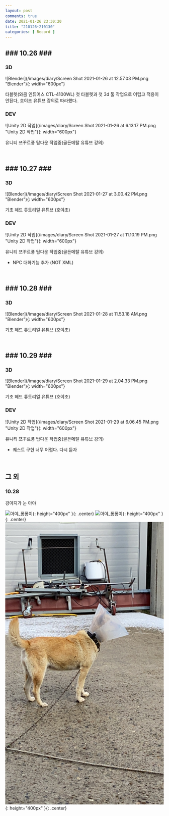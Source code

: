```yaml
---
layout: post
comments: true
date: 2021-01-26 23:30:20
title: "210126~210130"
categories: [ Record ]
---
```


## &#35;&#35;&#35; 10.26 &#35;&#35;&#35;
### 3D

![Blender](/images/diary/Screen Shot 2021-01-26 at 12.57.03 PM.png "Blender"){: width="600px"}

타블렛(와콤 인튜어스 CTL-4100WL) 첫 타블렛과 첫 3d 툴 작업으로 어렵고 적응이 안된다, 호야초 유튜브 강의로 따라했다.

### DEV

![Unity 2D 작업](/images/diary/Screen Shot 2021-01-26 at 6.13.17 PM.png "Unity 2D 작업"){: width="600px"}

유니티 쯔꾸르풍 탑다운 작업중(골든메탈 유튜브 강의)

<br>

## &#35;&#35;&#35; 10.27 &#35;&#35;&#35;

### 3D

![Blender](/images/diary/Screen Shot 2021-01-27 at 3.00.42 PM.png "Blender"){: width="600px"}

기초 헤드 튜토리얼 유튜브 (호야초)

### DEV

![Unity 2D 작업](/images/diary/Screen Shot 2021-01-27 at 11.10.19 PM.png "Unity 2D 작업"){: width="600px"}

유니티 쯔꾸르풍 탑다운 작업중(골든메탈 유튜브 강의)
- NPC 대화기능 추가 (NOT XML)

<br>

## &#35;&#35;&#35; 10.28 &#35;&#35;&#35;

### 3D

![Blender](/images/diary/Screen Shot 2021-01-28 at 11.53.18 AM.png "Blender"){: width="600px"}

기초 헤드 튜토리얼 유튜브 (호야초)

<br>

## &#35;&#35;&#35; 10.29 &#35;&#35;&#35;

### 3D

![Blender](/images/diary/Screen Shot 2021-01-29 at 2.04.33 PM.png "Blender"){: width="600px"}

기초 헤드 튜토리얼 유튜브 (호야초)

### DEV

![Unity 2D 작업](/images/diary/Screen Shot 2021-01-29 at 6.06.45 PM.png "Unity 2D 작업"){: width="600px"}

유니티 쯔꾸르풍 탑다운 작업중(골든메탈 유튜브 강의)
- 퀘스트 구현 너무 어렵다. 다시 듣자

<br>

## 그 외

### 10.28

강아지가 눈 아야

<span>![아야_퐁퐁이](/images/diary/IMG_2568.PNG){: height="400px" }{: .center}</span>
<span>![아야_퐁퐁이](/images/diary/IMG_2569.PNG){: height="400px" }{: .center}</span>
<span>![아야_퐁퐁이](/images/diary/2021-01-28-dog.JPG){: height="400px" }{: .center}</span>

